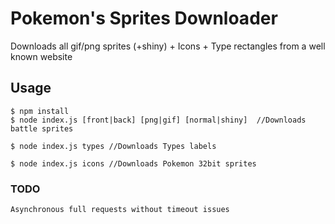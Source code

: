 # Pokemon's Sprites Downloader

Downloads all gif/png sprites (+shiny) + Icons + Type rectangles from a well known website

## Usage

```
$ npm install
$ node index.js [front|back] [png|gif] [normal|shiny]  //Downloads battle sprites

$ node index.js types //Downloads Types labels

$ node index.js icons //Downloads Pokemon 32bit sprites
```

### TODO

```
Asynchronous full requests without timeout issues
```
